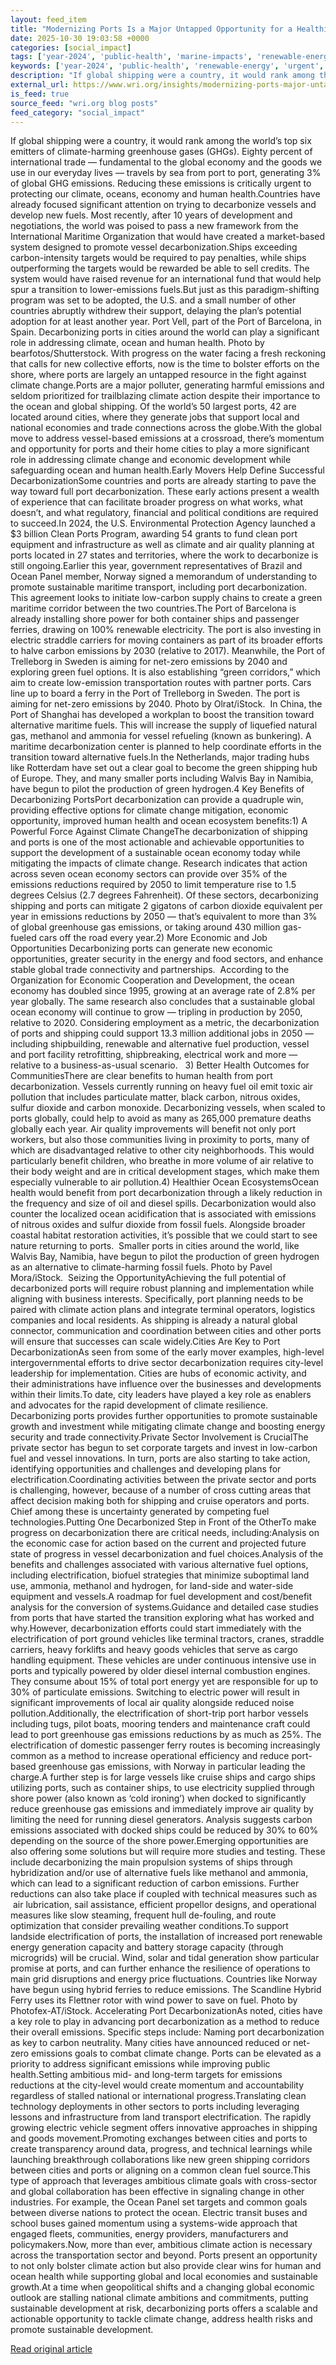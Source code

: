 ```yaml
---
layout: feed_item
title: "Modernizing Ports Is a Major Untapped Opportunity for a Healthier Planet"
date: 2025-10-30 19:03:58 +0000
categories: [social_impact]
tags: ['year-2024', 'public-health', 'marine-impacts', 'renewable-energy', 'urgent', 'climate-health', 'ocean-acidification', 'climate-costs', 'wind-power', 'emissions']
keywords: ['year-2024', 'public-health', 'renewable-energy', 'urgent', 'marine-impacts', 'modernizing', 'ports', 'major']
description: "If global shipping were a country, it would rank among the world’s top six emitters of climate-harming greenhouse gases (GHGs)"
external_url: https://www.wri.org/insights/modernizing-ports-major-untapped-opportunity-healthier-planet
is_feed: true
source_feed: "wri.org blog posts"
feed_category: "social_impact"
---
```


If global shipping were a country, it would rank among the world’s top six emitters of climate-harming greenhouse gases (GHGs). Eighty percent of international trade — fundamental to the global economy and the goods we use in our everyday lives — travels by sea from port to port, generating 3% of global GHG emissions. Reducing these emissions is critically urgent to protecting our climate, oceans, economy and human health.Countries have already focused significant attention on trying to decarbonize vessels and develop new fuels. Most recently, after 10 years of development and negotiations, the world was poised to pass a new framework from the International Maritime Organization that would have created a market-based system designed to promote vessel decarbonization.Ships exceeding carbon-intensity targets would be required to pay penalties, while ships outperforming the targets would be rewarded be able to sell credits. The system would have raised revenue for an international fund that would help spur a transition to lower-emissions fuels.But just as this paradigm-shifting program was set to be adopted, the U.S. and a small number of other countries abruptly withdrew their support, delaying the plan’s potential adoption for at least another year. Port Vell, part of the Port of Barcelona, in Spain. Decarbonizing ports in cities around the world can play a significant role in addressing climate, ocean and human health. Photo by bearfotos/Shutterstock. With progress on the water facing a fresh reckoning that calls for new collective efforts, now is the time to bolster efforts on the shore, where ports are largely an untapped resource in the fight against climate change.Ports are a major polluter, generating harmful emissions and seldom prioritized for trailblazing climate action despite their importance to the ocean and global shipping. Of the world’s 50 largest ports, 42 are located around cities, where they generate jobs that support local and national economies and trade connections across the globe.With the global move to address vessel-based emissions at a crossroad, there’s momentum and opportunity for ports and their home cities to play a more significant role in addressing climate change and economic development while safeguarding ocean and human health.Early Movers Help Define Successful DecarbonizationSome countries and ports are already starting to pave the way toward full port decarbonization. These early actions present a wealth of experience that can facilitate broader progress on what works, what doesn’t, and what regulatory, financial and political conditions are required to succeed.In 2024, the U.S. Environmental Protection Agency launched a $3 billion Clean Ports Program, awarding 54 grants to fund clean port equipment and infrastructure as well as climate and air quality planning at ports located in 27 states and territories, where the work to decarbonize is still ongoing.Earlier this year, government representatives of Brazil and Ocean Panel member, Norway signed a memorandum of understanding to promote sustainable maritime transport, including port decarbonization. This agreement looks to initiate low-carbon supply chains to create a green maritime corridor between the two countries.The Port of Barcelona is already installing shore power for both container ships and passenger ferries, drawing on 100% renewable electricity. The port is also investing in electric straddle carriers for moving containers as part of its broader efforts to halve carbon emissions by 2030 (relative to 2017). Meanwhile, the Port of Trelleborg in Sweden is aiming for net-zero emissions by 2040 and exploring green fuel options. It is also establishing “green corridors,” which aim to create low-emission transportation routes with partner ports. Cars line up to board a ferry in the Port of Trelleborg in Sweden. The port is aiming for net-zero emissions by 2040. Photo by Olrat/iStock.&nbsp; In China, the Port of Shanghai has developed a workplan to boost the transition toward alternative maritime fuels. This will increase the supply of liquefied natural gas, methanol and ammonia for vessel refueling (known as bunkering). A maritime decarbonization center is planned to help coordinate efforts in the transition toward alternative fuels.In the Netherlands, major trading hubs like Rotterdam have set out a clear goal to become the green shipping hub of Europe. They, and many smaller ports including Walvis Bay in Namibia, have begun to pilot the production of green hydrogen.4 Key Benefits of Decarbonizing PortsPort decarbonization can provide a quadruple win, providing effective options for climate change mitigation, economic opportunity, improved human health and ocean ecosystem benefits:1) A Powerful Force Against Climate ChangeThe decarbonization of shipping and ports is one of the most actionable and achievable opportunities to support the development of a sustainable ocean economy today while mitigating the impacts of climate change. Research indicates that action across seven ocean economy sectors can provide over&nbsp;35% of the emissions reductions required&nbsp;by 2050 to limit temperature rise to 1.5 degrees Celsius (2.7 degrees Fahrenheit). Of these sectors, decarbonizing shipping and ports can mitigate 2 gigatons of carbon dioxide equivalent per year in emissions reductions by 2050 — that’s equivalent to more than 3% of global greenhouse gas emissions, or taking around 430 million gas-fueled cars off the road every year.2) More Economic and Job Opportunities&nbsp;Decarbonizing ports can generate new economic opportunities, greater security in the energy and food sectors, and enhance stable global trade connectivity and partnerships. &nbsp;According to the Organization for Economic Cooperation and Development, the ocean economy has doubled since 1995, growing at an average rate of 2.8% per year globally. The same research also concludes that a sustainable global ocean economy will continue to grow — tripling in production by 2050, relative to 2020. Considering employment as a metric, the decarbonization of ports and shipping could support 13.3 million additional jobs in 2050 — including shipbuilding, renewable and alternative fuel production, vessel and port facility retrofitting, shipbreaking, electrical work and more — relative to a business-as-usual scenario. &nbsp;&nbsp;3) Better Health Outcomes for CommunitiesThere are clear benefits to human health from port decarbonization. Vessels currently running on heavy fuel oil emit toxic air pollution that includes particulate matter, black carbon, nitrous oxides, sulfur dioxide and carbon monoxide. Decarbonizing vessels, when scaled to ports globally, could help to avoid as many as 265,000 premature deaths globally each year. Air quality improvements will benefit not only port workers, but also those communities living in proximity to ports, many of which are disadvantaged relative to other city neighborhoods. This would particularly benefit children, who breathe in more volume of air relative to their body weight and are in critical development stages, which make them especially vulnerable to air pollution.4) Healthier Ocean EcosystemsOcean health would benefit from port decarbonization through a likely reduction in the frequency and size of oil and diesel spills. Decarbonization would also counter the localized ocean acidification that is associated with emissions of nitrous oxides and sulfur dioxide from fossil fuels. Alongside broader coastal habitat restoration activities, it’s possible that we could start to see nature returning to ports.&nbsp; Smaller ports in cities around the world, like Walvis Bay, Namibia, have begun to pilot the production of green hydrogen as an alternative to climate-harming fossil fuels. Photo by Pavel Mora/iStock.&nbsp; Seizing the OpportunityAchieving the full potential of decarbonized ports will require robust planning and implementation while aligning with business interests. Specifically, port planning needs to be paired with climate action plans and integrate terminal operators, logistics companies and local residents. As shipping is already a natural global connector, communication and coordination between cities and other ports will ensure that successes can scale widely.Cities Are Key to Port DecarbonizationAs seen from some of the early mover examples, high-level intergovernmental efforts to drive sector decarbonization requires city-level leadership for implementation. Cities are hubs of economic activity, and their administrations have influence over the businesses and developments within their limits.To date, city leaders have played a key role as enablers and advocates for the rapid development of climate resilience. Decarbonizing ports provides further opportunities to promote sustainable growth and investment while mitigating climate change and boosting energy security and trade connectivity.Private Sector Involvement is CrucialThe private sector has begun to set corporate targets and invest in low-carbon fuel and vessel innovations. In turn, ports are also starting to take action, identifying opportunities and challenges and developing plans for electrification.Coordinating activities between the private sector and ports is challenging, however, because of a number of cross cutting areas that affect decision making both for shipping and cruise operators and ports. Chief among these is uncertainty generated by competing fuel technologies.Putting One Decarbonized Step in Front of the OtherTo make progress on decarbonization there are critical needs, including:Analysis on the economic case for action based on the current and projected future state of progress in vessel decarbonization and fuel choices.Analysis of the benefits and challenges associated with various alternative fuel options, including electrification, biofuel strategies that minimize suboptimal land use, ammonia, methanol and hydrogen, for land-side and water-side equipment and vessels.A roadmap for fuel development and cost/benefit analysis for the conversion of systems.Guidance and detailed case studies from ports that have started the transition exploring what has worked and why.However, decarbonization efforts could start immediately with the electrification of port ground vehicles like terminal tractors, cranes, straddle carriers, heavy forklifts and heavy goods vehicles that serve as cargo handling equipment. These vehicles are under continuous intensive use in ports and typically powered by older diesel internal combustion engines. They consume about 15% of total port energy yet are responsible for up to 30% of particulate emissions. Switching to electric power will result in significant improvements of local air quality alongside reduced noise pollution.Additionally, the electrification of short-trip port harbor vessels including tugs, pilot boats, mooring tenders and maintenance craft could lead to port greenhouse gas emissions reductions by as much as 25%. The electrification of domestic passenger ferry routes is becoming increasingly common as a method to increase operational efficiency and reduce port-based greenhouse gas emissions, with Norway in particular leading the charge.A further step is for large vessels like cruise ships and cargo ships utilizing ports, such as container ships, to use electricity supplied through shore power (also known as ‘cold ironing’) when docked to significantly reduce greenhouse gas emissions and immediately improve air quality by limiting the need for running diesel generators. Analysis suggests carbon emissions associated with docked ships could be reduced by 30% to 60% depending on the source of the shore power.Emerging opportunities are also offering some solutions but will require more studies and testing. These include decarbonizing the main propulsion systems of ships through hybridization and/or use of alternative fuels like methanol and ammonia, which can lead to a significant reduction of carbon emissions. Further reductions can also take place if coupled with technical measures such as &nbsp;air lubrication, sail assistance, efficient propellor designs, and operational measures like slow steaming, frequent hull de-fouling, and route optimization that consider prevailing weather conditions.To support landside electrification of ports, the installation of increased port renewable energy generation capacity and battery storage capacity (through microgrids) will be crucial. Wind, solar and tidal generation show particular promise at ports, and can further enhance the resilience of operations to main grid disruptions and energy price fluctuations. Countries like Norway have begun using hybrid ferries to reduce emissions. The Scandline Hybrid Ferry uses its Flettner rotor with wind power to save on fuel. Photo by Photofex-AT/iStock. Accelerating Port DecarbonizationAs noted, cities have a key role to play in advancing port decarbonization as a method to reduce their overall emissions. Specific steps include:&nbsp;Naming port decarbonization as key to carbon neutrality. Many cities have announced reduced or net-zero emissions goals to combat climate change. Ports can be elevated as a priority to address significant emissions while improving public health.Setting ambitious mid- and long-term targets for emissions reductions at the city-level would create momentum and accountability regardless of stalled national or international progress.Translating clean technology deployments in other sectors to ports including leveraging lessons and infrastructure from land transport electrification. The rapidly growing electric vehicle segment offers innovative approaches in shipping and goods movement.Promoting exchanges between cities and ports to create transparency around data, progress, and technical learnings while launching breakthrough collaborations like new green shipping corridors between cities and ports or aligning on a common clean fuel source.This type of approach that leverages ambitious climate goals with cross-sector and global collaboration has been effective in signaling change in other industries. For example, the Ocean Panel set targets and common goals between diverse nations to protect the ocean. Electric transit buses and school buses gained momentum using a systems-wide approach that engaged fleets, communities, energy providers, manufacturers and policymakers.Now, more than ever, ambitious climate action is necessary across the transportation sector and beyond. Ports present an opportunity to not only bolster climate action but also provide clear wins for human and ocean health while supporting global and local economies and sustainable growth.At a time when geopolitical shifts and a changing global economic outlook are stalling national climate ambitions and commitments, putting sustainable development at risk, decarbonizing ports offers a scalable and actionable opportunity to tackle climate change, address health risks and promote sustainable development.

[Read original article](https://www.wri.org/insights/modernizing-ports-major-untapped-opportunity-healthier-planet)
